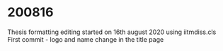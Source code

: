 # 200816
Thesis formatting editing started on 16th august 2020 using iitmdiss.cls
First commit - logo and name change in the title page
